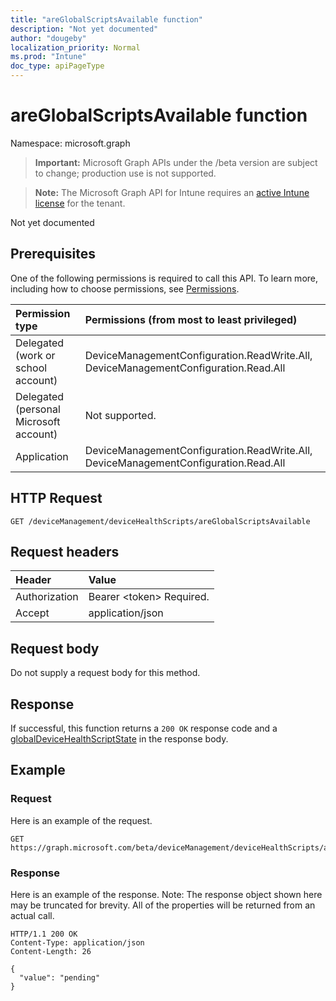 ```yaml
---
title: "areGlobalScriptsAvailable function"
description: "Not yet documented"
author: "dougeby"
localization_priority: Normal
ms.prod: "Intune"
doc_type: apiPageType
---
```


# areGlobalScriptsAvailable function

Namespace: microsoft.graph

> **Important:** Microsoft Graph APIs under the /beta version are subject to change; production use is not supported.

> **Note:** The Microsoft Graph API for Intune requires an [active Intune license](https://go.microsoft.com/fwlink/?linkid=839381) for the tenant.

Not yet documented

## Prerequisites
One of the following permissions is required to call this API. To learn more, including how to choose permissions, see [Permissions](/graph/permissions-reference).

|Permission type|Permissions (from most to least privileged)|
|:---|:---|
|Delegated (work or school account)|DeviceManagementConfiguration.ReadWrite.All, DeviceManagementConfiguration.Read.All|
|Delegated (personal Microsoft account)|Not supported.|
|Application|DeviceManagementConfiguration.ReadWrite.All, DeviceManagementConfiguration.Read.All|

## HTTP Request
<!-- {
  "blockType": "ignored"
}
-->
``` http
GET /deviceManagement/deviceHealthScripts/areGlobalScriptsAvailable
```

## Request headers
|Header|Value|
|:---|:---|
|Authorization|Bearer &lt;token&gt; Required.|
|Accept|application/json|

## Request body
Do not supply a request body for this method.

## Response
If successful, this function returns a `200 OK` response code and a [globalDeviceHealthScriptState](../resources/intune-devices-globaldevicehealthscriptstate.md) in the response body.

## Example

### Request
Here is an example of the request.
``` http
GET https://graph.microsoft.com/beta/deviceManagement/deviceHealthScripts/areGlobalScriptsAvailable
```

### Response
Here is an example of the response. Note: The response object shown here may be truncated for brevity. All of the properties will be returned from an actual call.
``` http
HTTP/1.1 200 OK
Content-Type: application/json
Content-Length: 26

{
  "value": "pending"
}
```



